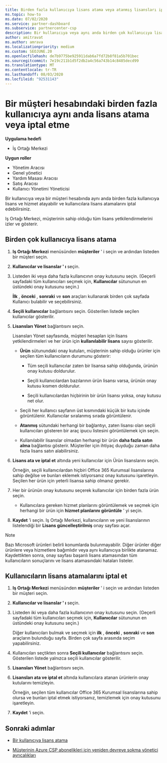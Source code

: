 ```yaml
---
title: Birden fazla kullanıcıya lisans atama veya atanmış lisansları iptal etme
ms.topic: how-to
ms.date: 07/02/2020
ms.service: partner-dashboard
ms.subservice: partnercenter-csp
description: Bir kullanıcıya veya aynı anda birden çok kullanıcıya lisans ve hizmet atamak veya iptal etmek için bir müşteri hesabını nasıl kullanacağınızı öğrenin.
author: amitravat
ms.author: amrava
ms.localizationpriority: medium
ms.custom: SEOJUNE.20
ms.openlocfilehash: de7b9775be925911dab6a7fd72b8f81a5b701bec
ms.sourcegitcommit: 7e19c211b1d5f2db2a4c56a743b14c8485decd99
ms.translationtype: MT
ms.contentlocale: tr-TR
ms.lasthandoff: 08/03/2020
ms.locfileid: "92531143"
---
```

# <a name="assign-or-revoke-licenses-at-the-same-time-to-multiple-users-in-a-customer-account"></a>Bir müşteri hesabındaki birden fazla kullanıcıya aynı anda lisans atama veya iptal etme

**Uygulama hedefi**

- İş Ortağı Merkezi

**Uygun roller**

- Yönetim Aracısı
- Genel yönetici
- Yardım Masası Aracısı
- Satış Aracısı
- Kullanıcı Yönetimi Yöneticisi

Bir kullanıcıya veya bir müşteri hesabında aynı anda birden fazla kullanıcıya lisans ve hizmet atayabilir ve kullanıcılara lisans atamalarını iptal edebilirsiniz.

Iş Ortağı Merkezi, müşterinin sahip olduğu tüm lisans yetkilendirmelerini izler ve gösterir.

## <a name="assign-licenses-to-multiple-users"></a>Birden çok kullanıcıya lisans atama

1. **Iş Ortağı Merkezi** menüsünden **müşteriler** ' i seçin ve ardından listeden bir müşteri seçin.

2. **Kullanıcılar ve lisanslar ' ı** seçin.

3. Listeden iki veya daha fazla kullanıcının onay kutusunu seçin. (Geçerli sayfadaki tüm kullanıcıları seçmek için, **Kullanıcılar** sütununun en üstündeki onay kutusunu seçin.)

    **İlk** , **önceki** , **sonraki** ve **son** araçları kullanarak birden çok sayfada Kullanıcı bulabilir ve seçebilirsiniz.

4. **Seçili kullanıcılar** bağlantısını seçin. Gösterilen listede seçilen kullanıcılar gösterilir.

5. **Lisansları Yönet** bağlantısını seçin.

    Lisansları Yönet sayfasında, müşteri hesapları için lisans yetkilendirmeleri ve her ürün için **kullanılabilir lisans** sayısı gösterilir.

    - **Ürün** sütunundaki onay kutuları, müşterinin sahip olduğu ürünler için seçilen tüm kullanıcıların durumunu gösterir:

       - Tüm seçili kullanıcılar zaten bir lisansa sahip olduğunda, ürünün onay kutusu doldurulur.

       - Seçili kullanıcılardan bazılarının ürün lisansı varsa, ürünün onay kutusu kısmen doldurulur.

       - Seçili kullanıcılardan hiçbirinin bir ürün lisansı yoksa, onay kutusu net olur.

    - Seçili her kullanıcı sayfanın üst kısmındaki küçük bir kutu içinde görüntülenir. Kullanıcılar sıralanmış sırada görüntülenir.

    - **Atanmış** sütundaki herhangi bir bağlantıyı, zaten lisansı olan seçili kullanıcıları gösteren bir araç ipucu listesini görüntülemek için seçin.

    - Kullanılabilir lisanslar olmadan herhangi bir ürün **daha fazla satın alma** bağlantısı gösterir. Müşteriler için ihtiyaç duyduğu zaman daha fazla lisans satın alabilirsiniz.

6. **Lisans ata ve iptal et** altında yeni kullanıcılar için Ürün lisanslarını seçin. 

   Örneğin, seçili kullanıcılardan hiçbiri Office 365 Kurumsal lisanslarına sahip değilse ve bunları eklemek istiyorsanız onay kutusunu işaretleyin. Seçilen her ürün için yeterli lisansa sahip olmanız gerekir.

7. Her bir ürünün onay kutusunu seçerek kullanıcılar için birden fazla ürün seçin.
    -   Kullanıcılara gereken hizmet planlarını görüntülemek ve seçmek için herhangi bir ürün için **hizmet planlarını görüntüle** ' yi seçin.

8. **Kaydet** ’i seçin. Iş Ortağı Merkezi, kullanıcıların ve yeni lisanslarının listelendiği bir **Lisans güncelleştirilmiş** onay sayfası açar.

>[!NOTE]
>Bazı Microsoft ürünleri belirli konumlarda bulunmayabilir. Diğer ürünler diğer ürünlere veya hizmetlere bağımlıdır veya aynı kullanıcıya birlikte atanamaz. Kaydettikten sonra, onay sayfası başarılı lisans atamasından tüm kullanıcıların sonuçlarını ve lisans atamasındaki hataları listeler.

## <a name="revoke-users-license-assignments"></a>Kullanıcıların lisans atamalarını iptal et

1. **Iş Ortağı Merkezi** menüsünden **müşteriler** ' i seçin ve ardından listeden bir müşteri seçin.

2. **Kullanıcılar ve lisanslar ' ı** seçin.

3. Listeden iki veya daha fazla kullanıcının onay kutusunu seçin. (Geçerli sayfadaki tüm kullanıcıları seçmek için, **Kullanıcılar** sütununun en üstündeki onay kutusunu seçin.)

    Diğer kullanıcıları bulmak ve seçmek için **ilk** , **önceki** , **sonraki** ve **son** araçların bulunduğu sayfa. Birden çok sayfa arasında seçim yapabilirsiniz.

4. Kullanıcıları seçtikten sonra **Seçili kullanıcılar** bağlantısını seçin. Gösterilen listede yalnızca seçili kullanıcılar gösterilir.

5. **Lisansları Yönet** bağlantısını seçin.

6. **Lisansları ata ve iptal et** altında kullanıcılara atanan ürünlerin onay kutularını temizleyin.

   Örneğin, seçilen tüm kullanıcılar Office 365 Kurumsal lisanslarına sahip olursa ve bunları iptal etmek istiyorsanız, temizlemek için onay kutusunu işaretleyin.

7. **Kaydet** ’i seçin.

## <a name="next-steps"></a>Sonraki adımlar

- [Bir kullanıcıya lisans atama](assign-licenses-to-users.md)

- [Müşterinin Azure CSP abonelikleri için yeniden devreye sokma yönetici ayrıcalıkları](revoke-reinstate-csp.md)